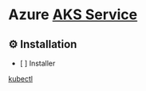 # Azure [AKS Service](https://azure.microsoft.com/services/kubernetes-service)


## :gear: Installation

- [ ] Installer 

[kubectl](https://github.com/CollegeBoreal/Tutoriels/blob/main/2.MicroServices/3.Orchestration/1.Kubernetes/README.md#a-kubectl-client)
